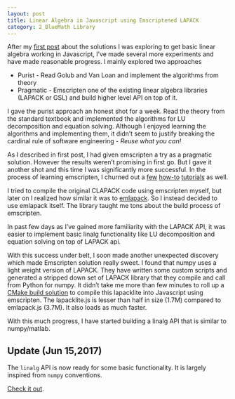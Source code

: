 ```yaml
---
layout: post
title: Linear Algebra in Javascript using Emscriptened LAPACK
category: 2_BlueMath Library
---
```


After my [first post](http://www.bluemathsoftware.com/2017/05/17/basic-linear-algebra.html) about the solutions I was exploring to get basic linear algebra working in Javascript, I’ve made several more experiments and have made reasonable progress. I mainly explored two approaches

* Purist - Read Golub and Van Loan and implement the algorithms from theory
* Pragmatic - Emscripten one of the existing linear algebra libraries (LAPACK or GSL) and build higher level API on top of it.

I gave the purist approach an honest shot for a week. Read the theory from the standard textbook and implemented the algorithms for LU decomposition and equation solving. Although I enjoyed learning the algorithms and implementing them, it didn’t seem to justify breaking the cardinal rule of software engineering - *Reuse what you can!*

As I described in first post, I had given emscripten a try as a pragmatic solution. However the results weren’t promising in first go. But I gave it another shot and this time I was significantly more successful. In the process of learning emscripten, I churned out a [few](http://www.bluemathsoftware.com/2017/05/30/how-to-emscripten-simplest-c-function.html) [how-to](http://www.bluemathsoftware.com/2017/05/31/how-to-emscripten-c-function-array-argument.html) [tutorials](http://www.bluemathsoftware.com/2017/05/31/how-to-emscripten-small-c-library.html) as well.

I tried to compile the original CLAPACK code using emscripten myself, but later on I realized how similar it was to [emlapack](https://github.com/likr/emlapack). So I instead decided to use emlapack itself. The library taught me tons about the build process of emscripten.

In past few days as I’ve gained more familiarity with the LAPACK API, it was easier to implement basic linalg functionality like LU decomposition and equation solving on top of LAPACK api. 

With this success under belt, I soon made another unexpected discovery which made Emscripten solution really sweet. I found that numpy uses a light weight version of LAPACK. They have written some custom scripts and generated a stripped down set of LAPACK library that they compile and call from Python for numpy. It didn’t take me more than few minutes to roll up a [CMake build solution](https://github.com/bluemathsoft/numpy/commit/32a35403b7845679bc11f00cf196a3cadc9ebbd3) to compile this lapacklite into Javascript using emscripten. The lapacklite.js is lesser than half in size (1.7M) compared to emlapack.js (3.7M). It also loads as much faster.

With this much progress, I have started building a linalg API that is similar to numpy/matlab.

Update (Jun 15,2017)
---

The `linalg` API is now ready for some basic functionality. It is largely inspired from `numpy` conventions.

[Check it out](/docs/index.html).
